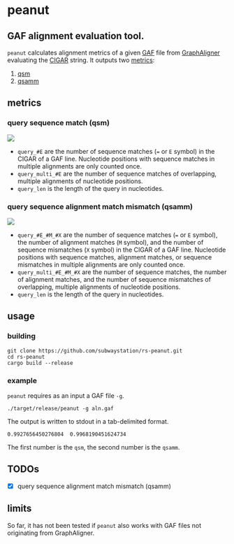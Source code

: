 # peanut

## GAF alignment evaluation tool.
`peanut` calculates alignment metrics of a given [GAF](https://github.com/lh3/gfatools/blob/master/doc/rGFA.md#the-graph-alignment-format-gaf) file from [GraphAligner](https://github.com/maickrau/GraphAligner) evaluating the [CIGAR](https://metacpan.org/pod/Bio::Cigar#CIGAR-operations) string.
It outputs two [metrics](#metrics): 

1. [qsm](#query-sequence-match-(qsm)) 
2. [qsamm](#query-sequence-alignment-match-mismatch-(qsamm))

## metrics
### query sequence match (qsm)
<!--- 
https://jsfiddle.net/8ndx694g/
--->
<!---
\large \frac{(query_1\_\!\!#\!\!E + query_1\_multi\_\!\!#\!\!E) + \dots + (query_n\_\!\!#\!\!E + query_n\_multi\_\!\!#\!\!E)}{(query_1\_len + query_1\_multi\_\!\!#\!\!E) + \dots + (query_n\_len + query_n\_multi\_\!\!#\!\!E)}
--->
<img src="https://render.githubusercontent.com/render/math?math=%5Clarge%20%5Cfrac%7B(query_1%5C_%5C!%5C!%23%5C!%5C!E%20%2B%20query_1%5C_multi%5C_%5C!%5C!%23%5C!%5C!E)%20%2B%20%5Cdots%20%2B%20(query_n%5C_%5C!%5C!%23%5C!%5C!E%20%2B%20query_n%5C_multi%5C_%5C!%5C!%23%5C!%5C!E)%7D%7B(query_1%5C_len%20%2B%20query_1%5C_multi%5C_%5C!%5C!%23%5C!%5C!E)%20%2B%20%5Cdots%20%2B%20(query_n%5C_len%20%2B%20query_n%5C_multi%5C_%5C!%5C!%23%5C!%5C!E)%7D">

- `query_#E` are the number of sequence matches (`=` or `E` symbol) in the CIGAR of a GAF line. Nucleotide positions with sequence matches in multiple alignments are only counted once.
- `query_multi_#E` are the number of sequence matches of overlapping, multiple alignments of nucleotide positions.
- `query_len` is the length of the query in nucleotides.

### query sequence alignment match mismatch (qsamm)
<!--
\large \frac{(query_1\_\!\!#\!\!E\!\!#\!\!M\!\!#\!\!X + query_1\_multi\_\!\!#\!\!E\!\!#\!\!M\!\!#\!\!X) + \dots + (query_n\_\!\!#\!\!E\!\!#\!\!M\!\!#\!\!X + query_n\_multi\_\!\!#\!\!E\!\!#\!\!M\!\!#\!\!X)}{(query_1\_len + query_1\_multi\_\!\!#\!\!E\!\!#\!\!M\!\!#\!\!X) + \dots + (query_n\_len + query_n\_multi\_\!\!#\!\!E\!\!#\!\!M\!\!#\!\!X)}
--->
<img src="https://render.githubusercontent.com/render/math?math=%5Clarge%20%5Cfrac%7B(query_1%5C_%5C!%5C!%23%5C!%5C!E%5C!%5C!%23%5C!%5C!M%5C!%5C!%23%5C!%5C!X%20%2B%20query_1%5C_multi%5C_%5C!%5C!%23%5C!%5C!E%5C!%5C!%23%5C!%5C!M%5C!%5C!%23%5C!%5C!X)%20%2B%20%5Cdots%20%2B%20(query_n%5C_%5C!%5C!%23%5C!%5C!E%5C!%5C!%23%5C!%5C!M%5C!%5C!%23%5C!%5C!X%20%2B%20query_n%5C_multi%5C_%5C!%5C!%23%5C!%5C!E%5C!%5C!%23%5C!%5C!M%5C!%5C!%23%5C!%5C!X)%7D%7B(query_1%5C_len%20%2B%20query_1%5C_multi%5C_%5C!%5C!%23%5C!%5C!E%5C!%5C!%23%5C!%5C!M%5C!%5C!%23%5C!%5C!X)%20%2B%20%5Cdots%20%2B%20(query_n%5C_len%20%2B%20query_n%5C_multi%5C_%5C!%5C!%23%5C!%5C!E%5C!%5C!%23%5C!%5C!M%5C!%5C!%23%5C!%5C!X)%7D">

- `query_#E_#M_#X` are the number of sequence matches (`=` or `E` symbol), the number of alignment matches (`M` symbol), and the number of sequence mismatches (`X` symbol) in the CIGAR of a GAF line. Nucleotide positions with sequence matches, alignment matches, or sequence mismatches in multiple alignments are only counted once.
- `query_multi_#E_#M_#X` are the number of sequence matches, the number of alignment matches, and the number of sequence mismatches of overlapping, multiple alignments of nucleotide positions.
- `query_len` is the length of the query in nucleotides.

## usage
### building

```
git clone https://github.com/subwaystation/rs-peanut.git
cd rs-peanut
cargo build --release
```

### example
`peanut` requires as an input a GAF file `-g`.
```
./target/release/peanut -g aln.gaf
```
The output is written to stdout in a tab-delimited format.
```
0.9927656450276804	0.9968190451624734
```
The first number is the `qsm`, the second number is the `qsamm`.
## TODOs
- [x] query sequence alignment match mismatch (qsamm)

## limits
So far, it has not been tested if `peanut` also works with GAF files not originating from GraphAligner.
